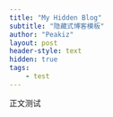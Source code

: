 ```yaml
---
title: "My Hidden Blog"
subtitle: "隐藏式博客模板"
author: "Peakiz"
layout: post
header-style: text
hidden: true
tags:
    - test
---
```


正文测试